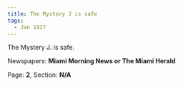 ```yaml
---  
title: The Mystery J is safe  
tags:  
  - Jan 1927  
---  
```

  
The Mystery J. is safe.  
  
Newspapers: **Miami Morning News or The Miami Herald**  
  
Page: **2**, Section: **N/A** 
